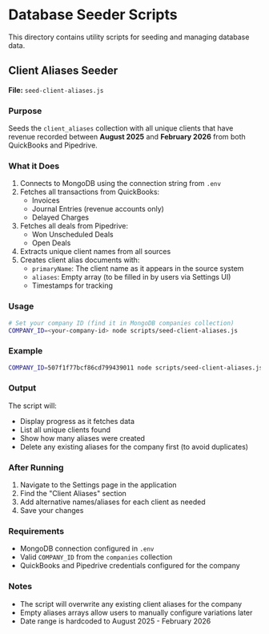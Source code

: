 # Database Seeder Scripts

This directory contains utility scripts for seeding and managing database data.

## Client Aliases Seeder

**File:** `seed-client-aliases.js`

### Purpose

Seeds the `client_aliases` collection with all unique clients that have revenue recorded between **August 2025** and **February 2026** from both QuickBooks and Pipedrive.

### What it Does

1. Connects to MongoDB using the connection string from `.env`
2. Fetches all transactions from QuickBooks:
   - Invoices
   - Journal Entries (revenue accounts only)
   - Delayed Charges
3. Fetches all deals from Pipedrive:
   - Won Unscheduled Deals
   - Open Deals
4. Extracts unique client names from all sources
5. Creates client alias documents with:
   - `primaryName`: The client name as it appears in the source system
   - `aliases`: Empty array (to be filled in by users via Settings UI)
   - Timestamps for tracking

### Usage

```bash
# Set your company ID (find it in MongoDB companies collection)
COMPANY_ID=<your-company-id> node scripts/seed-client-aliases.js
```

### Example

```bash
COMPANY_ID=507f1f77bcf86cd799439011 node scripts/seed-client-aliases.js
```

### Output

The script will:
- Display progress as it fetches data
- List all unique clients found
- Show how many aliases were created
- Delete any existing aliases for the company first (to avoid duplicates)

### After Running

1. Navigate to the Settings page in the application
2. Find the "Client Aliases" section
3. Add alternative names/aliases for each client as needed
4. Save your changes

### Requirements

- MongoDB connection configured in `.env`
- Valid `COMPANY_ID` from the `companies` collection
- QuickBooks and Pipedrive credentials configured for the company

### Notes

- The script will overwrite any existing client aliases for the company
- Empty aliases arrays allow users to manually configure variations later
- Date range is hardcoded to August 2025 - February 2026
